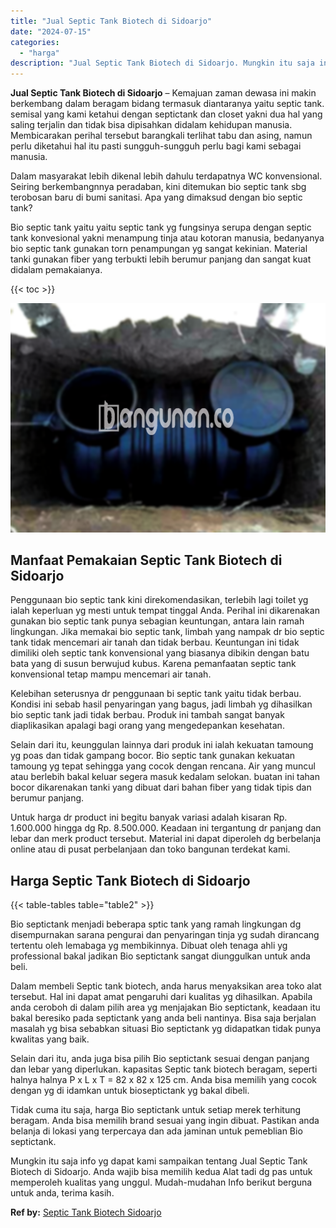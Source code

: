 ```yaml
---
title: "Jual Septic Tank Biotech di Sidoarjo"
date: "2024-07-15"
categories: 
  - "harga"
description: "Jual Septic Tank Biotech di Sidoarjo. Mungkin itu saja info yg dapat kami sampaikan tentang Jual Septic Tank Biotech di Sidoarjo. Anda wajib bisa memilih ked..."
---
```


**Jual Septic Tank Biotech di Sidoarjo** – Kemajuan zaman dewasa ini makin berkembang dalam beragam bidang termasuk diantaranya yaitu septic tank. semisal yang kami ketahui dengan septictank dan closet yakni dua hal yang saling terjalin dan tidak bisa dipisahkan didalam kehidupan manusia. Membicarakan perihal tersebut barangkali terlihat tabu dan asing, namun perlu diketahui hal itu pasti sungguh-sungguh perlu bagi kami sebagai manusia.

Dalam masyarakat lebih dikenal lebih dahulu terdapatnya WC konvensional. Seiring berkembangnnya peradaban, kini ditemukan bio septic tank sbg terobosan baru di bumi sanitasi. Apa yang dimaksud dengan bio septic tank?

Bio septic tank yaitu yaitu septic tank yg fungsinya serupa dengan septic tank konvesional yakni menampung tinja atau kotoran manusia, bedanyanya bio septic tank gunakan torn penampungan yg sangat kekinian. Material tanki gunakan fiber yang terbukti lebih berumur panjang dan sangat kuat didalam pemakaianya.

{{< toc >}}

![Jual Septic Tank Biotech di Sidoarjo](/images/jual-bio-septictank-29.png)

## Manfaat Pemakaian Septic Tank Biotech di Sidoarjo

Penggunaan bio septic tank kini direkomendasikan, terlebih lagi toilet yg ialah keperluan yg mesti untuk tempat tinggal Anda. Perihal ini dikarenakan gunakan bio septic tank punya sebagian keuntungan, antara lain ramah lingkungan. Jika memakai bio septic tank, limbah yang nampak dr bio septic tank tidak mencemari air tanah dan tidak berbau. Keuntungan ini tidak dimiliki oleh septic tank konvensional yang biasanya dibikin dengan batu bata yang di susun berwujud kubus. Karena pemanfaatan septic tank konvensional tetap mampu mencemari air tanah.

Kelebihan seterusnya dr penggunaan bi septic tank yaitu tidak berbau. Kondisi ini sebab hasil penyaringan yang bagus, jadi limbah yg dihasilkan bio septic tank jadi tidak berbau. Produk ini tambah sangat banyak diaplikasikan apalagi bagi orang yang mengedepankan kesehatan.

Selain dari itu, keunggulan lainnya dari produk ini ialah kekuatan tamoung yg poas dan tidak gampang bocor. Bio septic tank gunakan kekuatan tamoung yg tepat sehingga yang cocok dengan rencana. Air yang muncul atau berlebih bakal keluar segera masuk kedalam selokan. buatan ini tahan bocor dikarenakan tanki yang dibuat dari bahan fiber yang tidak tipis dan berumur panjang.

Untuk harga dr product ini begitu banyak variasi adalah kisaran Rp. 1.600.000 hingga dg Rp. 8.500.000. Keadaan ini tergantung dr panjang dan lebar dan merk product tersebut. Material ini dapat diperoleh dg berbelanja online atau di pusat perbelanjaan dan toko bangunan terdekat kami.

## Harga Septic Tank Biotech di Sidoarjo

{{< table-tables table="table2" >}}

Bio septictank menjadi beberapa sptic tank yang ramah lingkungan dg disempurnakan sarana pengurai dan penyaringan tinja yg sudah dirancang tertentu oleh lemabaga yg membikinnya. Dibuat oleh tenaga ahli yg professional bakal jadikan Bio septictank sangat diunggulkan untuk anda beli.

Dalam membeli Septic tank biotech, anda harus menyaksikan area toko alat tersebut. Hal ini dapat amat pengaruhi dari kualitas yg dihasilkan. Apabila anda ceroboh di dalam pilih area yg menjajakan Bio septictank, keadaan itu bakal beresiko pada septictank yang anda beli nantinya. Bisa saja berjalan masalah yg bisa sebabkan situasi Bio septictank yg didapatkan tidak punya kwalitas yang baik.

Selain dari itu, anda juga bisa pilih Bio septictank sesuai dengan panjang dan lebar yang diperlukan. kapasitas Septic tank biotech beragam, seperti halnya halnya P x L x T = 82 x 82 x 125 cm. Anda bisa memilih yang cocok dengan yg di idamkan untuk bioseptictank yg bakal dibeli.

Tidak cuma itu saja, harga Bio septictank untuk setiap merek terhitung beragam. Anda bisa memilih brand sesuai yang ingin dibuat. Pastikan anda belanja di lokasi yang terpercaya dan ada jaminan untuk pemeblian Bio septictank.

Mungkin itu saja info yg dapat kami sampaikan tentang Jual Septic Tank Biotech di Sidoarjo. Anda wajib bisa memilih kedua Alat tadi dg pas untuk memperoleh kualitas yang unggul. Mudah-mudahan Info berikut berguna untuk anda, terima kasih.

**Ref by:** [Septic Tank Biotech Sidoarjo](https://id.wikipedia.org/wiki/Septic)
